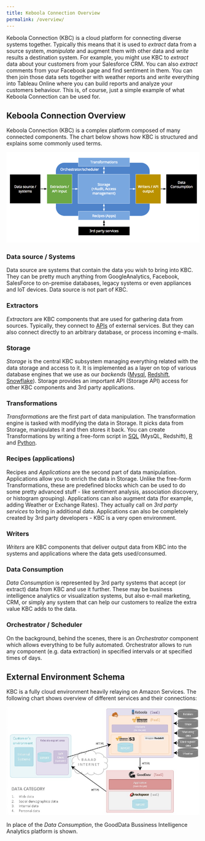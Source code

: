 ```yaml
---
title: Keboola Connection Overview
permalink: /overview/
---
```


Keboola Connection (KBC) is a cloud platform for connecting diverse systems together. Typically this means that it is used to *extract* data from a source system, 
*manipulate* and augment them with other data and *write* results a destination system.
For example, you might use KBC to *extract* data about your customers from your Salesforce CRM. You can also *extract* comments from your Facebook page and find sentiment
in them. You can then join those data sets together with weather reports and *write* everything into Tableau Online where you can build reports and analyze your
customers behaviour. This is, of course, just a simple example of what Keboola Connection can be used for.

## Keboola Connection Overview
Keboola Connection (KBC) is a complex platform composed of many connected components. The chart below shows how KBC is structured and explains some commonly used terms.

![KBC Structure Chart](/overview/kbc_structure.png)

### Data source / Systems
Data source are systems that contain the data you wish to bring into KBC. They can be pretty much anything from GoogleAnalytics, Facebook, SalesForce
to on-premise databases, legacy systems or even appliances and IoT devices. Data source is not part of KBC.

### Extractors
*Extractors* are KBC components that are used for gathering data from sources. Typically, they connect to [APIs](https://en.wikipedia.org/wiki/Web_API) of external
services. But they can also connect directly to an arbitrary database, or process incoming e-mails.

### Storage
*Storage* is the central KBC subsystem managing everything related with the data storage and access to it.
It is implemented as a layer on top of various database engines that we use as our *backends* ([Mysql](https://www.mysql.com/),
[Redshift](https://aws.amazon.com/redshift/), [Snowflake](http://www.snowflake.net/)). Storage provides an important API (Storage API) access for
other KBC components and 3rd party applications.

### Transformations
*Transformations* are the first part of data manipulation. The transformation engine is tasked with modifying the data in Storage.
It picks data from Storage, manipulates it and then stores it back. You can create Transformations by writing a free-form script in
[SQL](https://en.wikipedia.org/wiki/SQL) (MysQL, Redshift), [R](https://www.r-project.org/about.html) and
[Python](https://www.python.org/about/).

### Recipes (applications)
Recipes and *Applications* are the second part of data manipulation. Applications allow you to enrich the data in Storage.  Unlike the free-form Transformations, these are predefined blocks which can be used to do some pretty
advanced stuff - like sentiment analysis, association discovery, or histogram grouping).
Applications can also augment data (for example, adding Weather or Exchange Rates). They actually call on *3rd party services* to bring in additional data. Applications can also be completely created by 3rd party developers - KBC is a very open environment.

### Writers
*Writers* are KBC components that deliver output data from KBC into the systems and applications where the data gets used/consumed.

### Data Consumption
*Data Consumption* is represented by 3rd party systems that accept (or extract) data from KBC and use it further. These may be business intelligence analytics or visualization systems, but also e-mail marketing, CRM, or simply any system that can help our customers to realize the extra value KBC adds to the data.

### Orchestrator / Scheduler
On the background, behind the scenes, there is an *Orchestrator* component which allows everything to be
fully automated.  Orchestrator allows to run any component (e.g. data extraction) in specified intervals or at specified times of days.

## External Environment Schema

KBC is a fully cloud environment heavily relaying on Amazon Services. The following chart shows overview
of different services and their connections:

![External Environment Schema](/overview/kbc_environment.png)

In place of the *Data Consumption*, the GoodData Bussiness Intelligence Analytics platform is shown.
